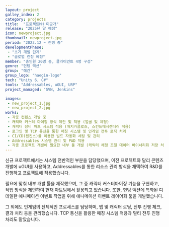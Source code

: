 ```yaml
---
layout: project
galley_index: 2
category: projects
title:  "프로젝트MH 미공개"
release: "2025년 말 예정"
icon: newproject.jpg
thumbnail: newproject.jpg
period: "2023.12 ~ 진행 중"
developmentPhase:
 - "초기 개발 단계"
 - "글로벌 런칭 예정"
member: "총인원 20명 중, 클라이언트 4명 구성"
genre: "헌팅 액션"
group: "해긴"
group_logo: "haegin-logo"
tech: "Unity 6, C#"
tools: "Addressables, uGUI, URP"
project_managed: "SVN, Jenkins"

images:
 - new_project_1.jpg
 - new_project_2.jpg
works:
 - 각종 컨텐츠 개발 중
 - 캐릭터 커스터 마이징 방식 제안 및 적용 (얼굴 및 체형)
 - 캐릭터 장비 파츠 시스템 적용 (매지카클로즈, 스킨드매시랜더러 적용)
 - 로그인 및 TCP 통신을 통한 매칭 시스템 및 인게임 전투 로직 처리
 - CI/CD(젠킨스)를 이용한 빌드 자동화 세팅 및 관리
 - Addressables 시스템 관리 및 PAD 적용
 - 각종 프로젝트 개발에 필요한 내부 툴 개발 (캐릭터 체형 조절 데이터 바이너리화 저장 처리, 애니메이션 클립 레이어화 툴 개발, 세팅된 몬스터 생성 등)
---
```


신규 프로젝트에서는 시스템 전반적인 부분을 담당했으며, 이전 프로젝트와 달리 콘텐츠 개발에 uGUI를 사용하고, Addressables를 통한 리소스 관리 방식을 채택하여 R&D를 진행하고 프로젝트에 적용했습니다.

필요에 맞춰 내부 개발 툴을 제작했으며, 그 중 캐릭터 커스터마이징 기능을 구현하고, 작업 방식을 제안하여 현재 아트팀에서 활용되고 있습니다. 또한, 헌팅 액션에 특화된 디테일한 애니메이션 이벤트 작업을 위해 애니메이션 이벤트 레이어화 툴을 개발했습니다.

그 외에도 인게임의 전체적인 프로세스를 담당하며, 맵 및 캐릭터 로딩, 전투 진행 체크, 결과 처리 등을 관리했습니다. TCP 통신을 활용한 매칭 시스템 적용과 멀티 전투 진행 처리도 맡았습니다.